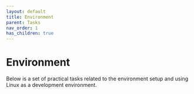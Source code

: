 ```yaml
---
layout: default
title: Environment
parent: Tasks
nav_order: 1
has_children: true
---
```


# Environment

Below is a set of practical tasks related to the environment setup and using Linux as a development environment.

